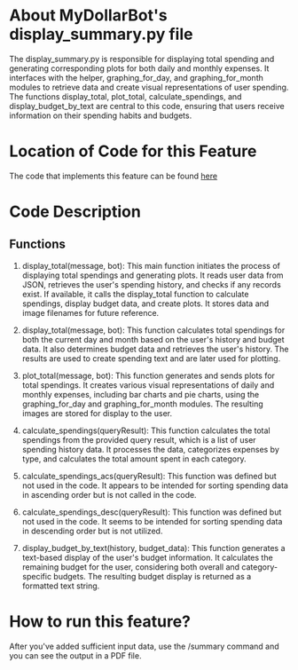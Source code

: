 # About MyDollarBot's display_summary.py file
The display_summary.py is responsible for displaying total spending and generating corresponding plots
for both daily and monthly expenses. It interfaces with the helper, graphing_for_day, and 
graphing_for_month modules to retrieve data and create visual representations of user spending. 
The functions display_total, plot_total, calculate_spendings, and display_budget_by_text are central 
to this code, ensuring that users receive information on their spending habits and budgets.

# Location of Code for this Feature
The code that implements this feature can be found [here](https://github.com/21Tulasi/MyDollarBot-newPhase/blob/main/code/display_summary.py)

# Code Description
## Functions

1. display_total(message, bot):
   This main function initiates the process of displaying total spendings and generating plots.
   It reads user data from JSON, retrieves the user's spending history, and checks if any records exist.
   If available, it calls the display_total function to calculate spendings, display budget data,
   and create plots. It stores data and image filenames for future reference.

2. display_total(message, bot):
   This function calculates total spendings for both the current day and month based on the user's history and budget data.
   It also determines budget data and retrieves the user's history. The results are used to create
   spending text and are later used for plotting.

4. plot_total(message, bot):
   This function generates and sends plots for total spendings. It creates various visual
   representations of daily and monthly expenses, including bar charts and pie charts, using the
   graphing_for_day and graphing_for_month modules. The resulting images are stored for display to
   the user.

5. calculate_spendings(queryResult):
   This function calculates the total spendings from the provided query result, which is a list of
   user spending history data. It processes the data, categorizes expenses by type, and calculates
   the total amount spent in each category.

6. calculate_spendings_acs(queryResult):
   This function was defined but not used in the code. It appears to be intended for sorting
   spending data in ascending order but is not called in the code.

7. calculate_spendings_desc(queryResult):
   This function was defined but not used in the code. It seems to be intended for sorting
   spending data in descending order but is not utilized.

8. display_budget_by_text(history, budget_data):
   This function generates a text-based display of the user's budget information. It calculates the
   remaining budget for the user, considering both overall and category-specific budgets. The
   resulting budget display is returned as a formatted text string.

# How to run this feature?
After you've added sufficient input data, use the /summary command and you can see the output in a PDF file. 
